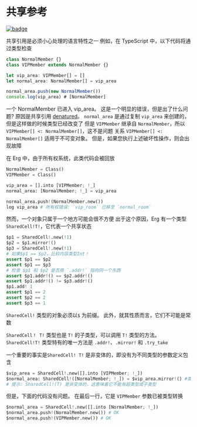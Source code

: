 # 共享参考

[![badge](https://img.shields.io/endpoint.svg?url=https%3A%2F%2Fgezf7g7pd5.execute-api.ap-northeast-1.amazonaws.com%2Fdefault%2Fsource_up_to_date%3Fowner%3Derg-lang%26repos%3Derg%26ref%3Dmain%26path%3Ddoc/EN/syntax/type/advanced/shared.md%26commit_hash%3D51de3c9d5a9074241f55c043b9951b384836b258)](https://gezf7g7pd5.execute-api.ap-northeast-1.amazonaws.com/default/source_up_to_date?owner=erg-lang&repos=erg&ref=main&path=doc/EN/syntax/type/advanced/shared.md&commit_hash=51de3c9d5a9074241f55c043b9951b384836b258)

共享引用是必须小心处理的语言特性之一
例如，在 TypeScript 中，以下代码将通过类型检查

```typescript
class NormalMember {}
class VIPMember extends NormalMember {}

let vip_area: VIPMember[] = []
let normal_area: NormalMember[] = vip_area

normal_area.push(new NormalMember())
console.log(vip_area) # [NormalMember]
```

一个 NormalMember 已进入 vip_area。 这是一个明显的错误，但是出了什么问题?
原因是共享引用 [denatured](./variance.md)。 `normal_area` 是通过复制 `vip_area` 来创建的，但是这样做的时候类型已经改变了
但是 `VIPMember` 继承自 `NormalMember`，所以 `VIPMember[] <: NormalMember[]`，这不是问题
关系 `VIPMember[] <: NormalMember[]` 适用于不可变对象。 但是，如果您执行上述破坏性操作，则会出现故障

在 Erg 中，由于所有权系统，此类代码会被回放

```python
NormalMember = Class()
VIPMember = Class()

vip_area = [].into [VIPMember; !_]
normal_area: [NormalMember; !_] = vip_area

normal_area.push!(NormalMember.new())
log vip_area # 所有权错误: `vip_room` 已移至 `normal_room`
```

然而，一个对象只属于一个地方可能会很不方便
出于这个原因，Erg 有一个类型 `SharedCell!T!`，它代表一个共享状态

```python
$p1 = SharedCell!.new(!1)
$p2 = $p1.mirror!()
$p3 = SharedCell!.new(!1)
# 如果$p1 == $p2，比较内容类型Int！
assert $p1 == $p2
assert $p1 == $p3
# 检查 $p1 和 $p2 是否用 `.addr!` 指向同一个东西
assert $p1.addr!() == $p2.addr!()
assert $p1.addr!() != $p3.addr!()
$p1.add! 1
assert $p1 == 2
assert $p2 == 2
assert $p3 == 1
```

`SharedCell!` 类型的对象必须以`$` 为前缀。 此外，就其性质而言，它们不可能是常数

`SharedCell！ T!` 类型也是 `T!` 的子类型，可以调用 `T!` 类型的方法。 `SharedCell!T!` 类型特有的唯一方法是 `.addr!`、`.mirror!` 和 `.try_take`

一个重要的事实是`SharedCell! T!` 是非变体的，即没有为不同类型的参数定义包含

```python
$vip_area = SharedCell!.new([].into [VIPMember; !_])
$normal_area: SharedCell!([NormalMember; !_]) = $vip_area.mirror!() #类型错误: 预期 SharedCell！([NormalMember；！_])，但得到 SharedCell！([VIPMember;!_])
# 提示: SharedCell!(T) 是非变体的，这意味着它不能有超类型或子类型
```

但是，下面的代码没有问题。 在最后一行，它是 `VIPMember` 参数已被类型转换

```python
$normal_area = SharedCell!.new([].into [NormalMember; !_])
$normal_area.push!(NormalMember.new()) # OK
$normal_area.push!(VIPMember.new()) # OK
```
